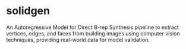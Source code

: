 # solidgen
An Autoregressive Model for Direct B-rep Synthesis
pipeline to extract vertices, edges, and faces from building images using computer vision techniques, providing real-world data for model validation.
